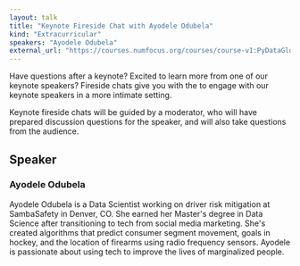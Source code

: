 ```yaml
---
layout: talk
title: "Keynote Fireside Chat with Ayodele Odubela"
kind: "Extracurricular"
speakers: "Ayodele Odubela"
external_url: "https://courses.numfocus.org/courses/course-v1:PyDataGlobal+PDG20-talks+2020/jump_to/block-v1:PyDataGlobal+PDG20-talks+2020+type@vertical+block@81ad20632e6342649773cbd6d07688ce"
---
```


Have questions after a keynote? Excited to learn more from one of our keynote speakers? Fireside chats give you with the to engage with our keynote speakers in a more intimate setting.

Keynote fireside chats will be guided by a moderator, who will have prepared discussion questions for the speaker, and will also take questions from the audience.

## Speaker

### Ayodele Odubela

Ayodele Odubela is a Data Scientist working on driver risk mitigation at SambaSafety in Denver, CO. She earned her Master's degree in Data Science after transitioning to tech from social media marketing. She's created algorithms that predict consumer segment movement, goals in hockey, and the location of firearms using radio frequency sensors. Ayodele is passionate about using tech to improve the lives of marginalized people.
